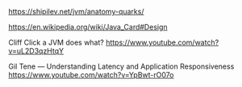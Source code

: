 https://shipilev.net/jvm/anatomy-quarks/

https://en.wikipedia.org/wiki/Java_Card#Design

Cliff Click a JVM does what?
https://www.youtube.com/watch?v=uL2D3qzHtqY

Gil Tene — Understanding Latency and Application Responsiveness
https://www.youtube.com/watch?v=YpBwt-rO07o

